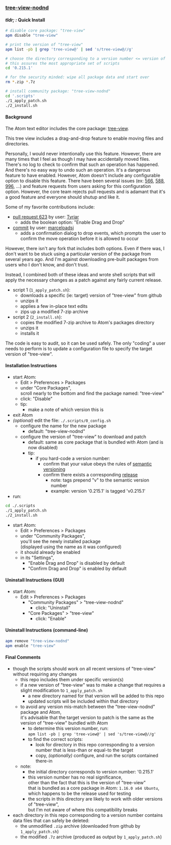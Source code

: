 ### [tree-view-nodnd](https://github.com/warren-bank/atom-tree-view-nodnd)

#### _tldr; :_ Quick Install

```bash
# disable core package: "tree-view"
apm disable "tree-view"

# print the version of "tree-view"
apm list -pb | grep 'tree-view@' | sed 's/tree-view@//g'

# choose the directory corresponding to a version number <= version of "tree-view"
# this assures the most appropriate set of scripts
cd '0.215.1'

# for the security minded: wipe all package data and start over
rm *.zip *.7z

# install community package: "tree-view-nodnd"
cd '.scripts'
./1_apply_patch.sh
./2_install.sh
```

#### Background

The Atom text editor includes the core package: [tree-view](https://github.com/atom/tree-view).

This tree view includes a drag-and-drop feature to enable moving files and directories.

Personally, I would never intentionally use this feature. However, there are many times that I feel as though I may have accidentally moved files. There's no log to check to confirm that such an operation has happened. And there's no easy way to undo such an operation. It's a dangerous feature to have enabled. However, Atom doesn't include any configurable option to disable this feature. There have been several issues (ex: [566](https://github.com/atom/tree-view/issues/566), [588](https://github.com/atom/tree-view/issues/588), [996](https://github.com/atom/tree-view/issues/996), ...) and feature requests from users asking for this configuration option. However, the core team rejects pull requests and is adamant that it's a good feature and everyone should shutup and like it.

Some of my favorite contributions include:
* [pull request 623](https://github.com/atom/tree-view/pull/623) by user: [Tyriar](https://github.com/Tyriar)
  * adds the boolean option: "Enable Drag and Drop"
* [commit](https://github.com/Liberton/tree-view/commit/e61b66ab68dca69009b4ed1875f2d50f08024b38) by user: [marceloadsj](https://github.com/marceloadsj)
  * adds a confirmation dialog to drop events, which prompts the user to confirm the move operation before it is allowed to occur

However, there isn't any fork that includes both options. Even if there was, I don't want to be stuck using a particular version of the package from several years ago. And I'm against downloading pre-built packages from users who I don't know, and don't trust.

Instead, I combined both of these ideas and wrote shell scripts that will apply the necessary changes as a patch against any fairly current release.

* script 1 (`1_apply_patch.sh`):
  * downloads a specific (ie: target) version of "tree-view" from github
  * unzips it
  * applies a few in-place text edits
  * zips up a modified 7-zip archive
* script 2 (`2_install.sh`):
  * copies the modified 7-zip archive to Atom's packages directory
  * unzips it
  * installs it

The code is easy to audit, so it can be used safely. The only "coding" a user needs to perform is to update a configuration file to specify the target version of "tree-view".

#### Installation Instructions

* start Atom:
  * Edit > Preferences > Packages
  * under "Core Packages",<br>
    scroll nearly to the bottom and find the package named: "tree-view"
  * click: "Disable"
  * tip:
    * make a note of which version this is
* exit Atom
* _(optional)_ edit the file: `./.scripts/0_config.sh`
  * configure the name for the new package
    * default: "tree-view-nodnd"
  * configure the version of "tree-view" to download and patch
    * default: same as core package that is bundled with Atom (and is now disabled)
    * tip:
      * if you hard-code a version number:
        * confirm that your value obeys the rules of [semantic versioning](http://semver.org/)
        * confirm there exists a corresponding [release](https://github.com/atom/tree-view/releases)
          * note: tags prepend "v" to the semantic version number
          * example: version '0.215.1' is tagged 'v0.215.1'
* run:

```bash
cd ./.scripts
./1_apply_patch.sh
./2_install.sh
```

* start Atom:
  * Edit > Preferences > Packages
  * under "Community Packages",<br>
    you'll see the newly installed package<br>
    (displayed using the name as it was configured)
  * it should already be enabled
  * in its "Settings",
    * "Enable Drag and Drop" is disabled by default
    * "Confirm Drag and Drop" is enabled by default

#### Uninstall Instructions (GUI)

* start Atom:
  * Edit > Preferences > Packages
    * "Community Packages" > "tree-view-nodnd"
      * click: "Uninstall"
    * "Core Packages" > "tree-view"
      * click: "Enable"

#### Uninstall Instructions (command-line)

```bash
apm remove "tree-view-nodnd"
apm enable "tree-view"
```

#### Final Comments

* though the scripts should work on all recent versions of "tree-view" without requiring any changes
  * this repo includes them under specific version(s)
  * if a new version of "tree-view" was to make a change that requires a slight modification to `1_apply_patch.sh`
    * a new directory named for that version will be added to this repo
    * updated scripts will be included within that directory
  * to avoid any version mis-match between the "tree-view-nodnd" package and Atom,<br>
    it's advisable that the target version to patch is the same as the version of "tree-view" bundled with Atom
    * to determine this version number, run:<br>
      `apm list -pb | grep 'tree-view@' | sed 's/tree-view@//g'`<br>
    * to find the correct scripts:
      * look for directory in this repo corresponding to a version number that is less-than or equal-to the target
      * copy, _(optionally)_ configure, and run the scripts contained there-in
  * note:
    * the initial directory corresponds to version number: '0.215.1'
    * this version number has no real significance,<br>
      other than the fact that this is the version of "tree-view"<br>
      that is bundled as a core package in Atom: `1.16.0 x64 Ubuntu`,<br>
      which happens to be the release used for testing
    * the scripts in this directory are likely to work with older versions of "tree-view",<br>
      but I'm not aware of where this compatibility breaks
* each directory in this repo corresponding to a version number contains data files that can safely be deleted:
  * the unmodified `.zip` archive (downloaded from github by `1_apply_patch.sh`)
  * the modified `.7z` archive (produced as output by `1_apply_patch.sh`)
